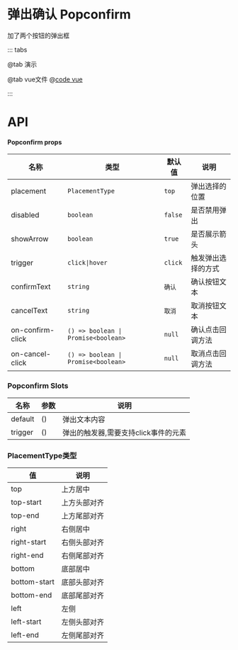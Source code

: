 # 弹出确认 Popconfirm

加了两个按钮的弹出框

::: tabs

@tab 演示
<PopconfirmDemo1></PopconfirmDemo1>

@tab vue文件
@[code vue](PopconfirmDemo1.vue)

:::

# API
#### Popconfirm props
| 名称               | 类型                                   | 默认值     | 说明        |
|------------------|--------------------------------------|---------|-----------|
| placement        | `PlacementType`                      | `top`   | 弹出选择的位置   |
| disabled         | `boolean`                            | `false` | 是否禁用弹出    |
| showArrow        | `boolean`                            | `true`  | 是否展示箭头    |
| trigger          | `click\|hover`                       | `click` | 触发弹出选择的方式 |
| confirmText      | `string`                             | `确认`    | 确认按钮文本    |
| cancelText       | `string`                             | `取消`    | 取消按钮文本    |
| on-confirm-click | `() => boolean \| Promise<boolean> ` | `null`  | 确认点击回调方法  |
| on-cancel-click  | `() => boolean \| Promise<boolean> ` | `null`  | 取消点击回调方法  |

### Popconfirm Slots
| 名称      | 参数 | 说明                    |
|---------|----|-----------------------|
| default | () | 弹出文本内容                |
| trigger | () | 弹出的触发器,需要支持click事件的元素 |

### PlacementType类型

| 值        | 说明     |
|----------|--------|
| top      | 上方居中   |
| top-start      | 上方头部对齐 |
| top-end | 上方尾部对齐 |
| right | 右侧居中   |
| right-start | 右侧头部对齐 |
| right-end | 右侧尾部对齐 |
| bottom | 底部居中   |
| bottom-start | 底部头部对齐 |
| bottom-end | 底部尾部对齐 |
| left| 左侧     |
| left-start| 左侧头部对齐 |
| left-end| 左侧尾部对齐 |

